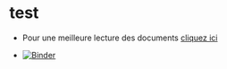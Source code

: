 # test

* Pour une meilleure lecture des documents [cliquez ici](https://nbviewer.jupyter.org/github/seynave/testPip)


* [![Binder](https://mybinder.org/badge_logo.svg)](https://mybinder.org/v2/gh/seynave/testPip/master)
